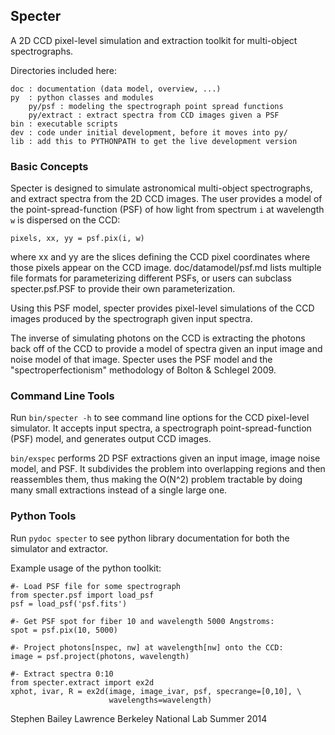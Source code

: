 ## Specter ##

A 2D CCD pixel-level simulation and extraction toolkit for multi-object spectrographs.

Directories included here:

    doc : documentation (data model, overview, ...)
    py  : python classes and modules
        py/psf : modeling the spectrograph point spread functions
        py/extract : extract spectra from CCD images given a PSF
    bin : executable scripts
    dev : code under initial development, before it moves into py/
    lib : add this to PYTHONPATH to get the live development version

### Basic Concepts ###

Specter is designed to simulate astronomical multi-object spectrographs,
and extract spectra from the 2D CCD images.  The user provides a model of
the point-spread-function (PSF) of how light from spectrum `i` at wavelength
`w` is dispersed on the CCD:

    pixels, xx, yy = psf.pix(i, w)

where xx and yy are the slices defining the CCD pixel coordinates where
those pixels appear on the CCD image.  doc/datamodel/psf.md lists multiple 
file formats for parameterizing different PSFs, or users can subclass
specter.psf.PSF to provide their own parameterization.

Using this PSF model, specter provides pixel-level simulations of the CCD
images produced by the spectrograph given input spectra.

The inverse of simulating photons on the CCD is extracting the photons back
off of the CCD to provide a model of spectra given an input image and noise
model of that image.  Specter uses the PSF model and the
"spectroperfectionism" methodology of Bolton & Schlegel 2009.

### Command Line Tools ###

Run `bin/specter -h` to see command line options for the CCD pixel-level
simulator.  It accepts input spectra, a spectrograph point-spread-function 
(PSF) model, and generates output CCD images.

`bin/exspec` performs 2D PSF extractions given an input image, image noise 
model, and PSF.  It subdivides the problem into overlapping regions and
then reassembles them, thus making the O(N^2) problem tractable by doing
many small extractions instead of a single large one.

### Python Tools ###

Run `pydoc specter` to see python library documentation for both the
simulator and extractor.

Example usage of the python toolkit:

    #- Load PSF file for some spectrograph
    from specter.psf import load_psf
    psf = load_psf('psf.fits')
    
    #- Get PSF spot for fiber 10 and wavelength 5000 Angstroms:
    spot = psf.pix(10, 5000)
    
    #- Project photons[nspec, nw] at wavelength[nw] onto the CCD:
    image = psf.project(photons, wavelength)
    
    #- Extract spectra 0:10
    from specter.extract import ex2d
    xphot, ivar, R = ex2d(image, image_ivar, psf, specrange=[0,10], \
                          wavelengths=wavelength)

Stephen Bailey
Lawrence Berkeley National Lab
Summer 2014


